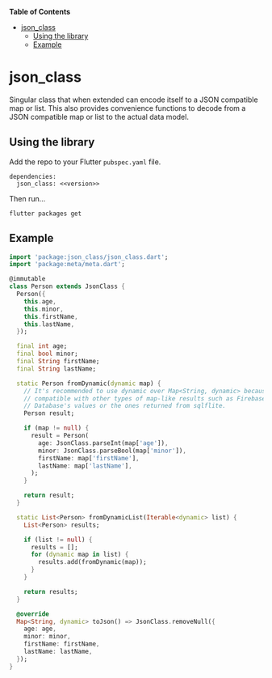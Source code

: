 <!-- START doctoc generated TOC please keep comment here to allow auto update -->
<!-- DON'T EDIT THIS SECTION, INSTEAD RE-RUN doctoc TO UPDATE -->
**Table of Contents**

- [json_class](#json_class)
  - [Using the library](#using-the-library)
  - [Example](#example)

<!-- END doctoc generated TOC please keep comment here to allow auto update -->

# json_class

Singular class that when extended can encode itself to a JSON compatible map or list.  This also provides convenience functions to decode from a JSON compatible map or list to the actual data model.

## Using the library

Add the repo to your Flutter `pubspec.yaml` file.

```
dependencies:
  json_class: <<version>> 
```

Then run...
```
flutter packages get
```


## Example

```dart
import 'package:json_class/json_class.dart';
import 'package:meta/meta.dart';

@immutable
class Person extends JsonClass {
  Person({
    this.age,
    this.minor,
    this.firstName,
    this.lastName,
  });

  final int age;
  final bool minor;
  final String firstName;
  final String lastName;

  static Person fromDynamic(dynamic map) {
    // It's recommended to use dynamic over Map<String, dynamic> because it's
    // compatible with other types of map-like results such as Firebase Realtime
    // Database's values or the ones returned from sqlflite.
    Person result;

    if (map != null) {
      result = Person(
        age: JsonClass.parseInt(map['age']),
        minor: JsonClass.parseBool(map['minor']),
        firstName: map['firstName'],
        lastName: map['lastName'],
      );
    }

    return result;
  }

  static List<Person> fromDynamicList(Iterable<dynamic> list) {
    List<Person> results;

    if (list != null) {
      results = [];
      for (dynamic map in list) {
        results.add(fromDynamic(map));
      }
    }

    return results;
  }

  @override
  Map<String, dynamic> toJson() => JsonClass.removeNull({
    age: age,
    minor: minor,
    firstName: firstName,
    lastName: lastName,
  });
}

```